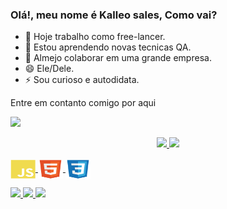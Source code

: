 ### Olá!, meu nome é Kalleo sales, Como vai?

- 🔭 Hoje trabalho como free-lancer.
- 🌱 Estou aprendendo novas tecnicas QA.
- 👯 Almejo colaborar em uma grande empresa.
- 😄 Ele/Dele.
- ⚡ Sou curioso e autodidata.

 
 
 
 Entre em contanto comigo por aqui
    
  <a href = "mailto:kalleosales12@gmail.com"><img src="https://img.icons8.com/glyph-neue/24/000000/gmail.png"/>


<div align="center">
  <a href="https://github.com/rafaballerini">
  <img height="180em" src="https://github-readme-stats.vercel.app/api?username=kalleo&show_icons=true&theme=dark&include_all_commits=true&count_private=true"/>
  <img height="180em" src="https://github-readme-stats.vercel.app/api/top-langs/?username=kalleo&layout=compact&langs_count=7&theme=dark"/>
</div>
  


  
  <div style="display: inline_block"><br>
  <img align="center" alt="Rafa-Js" height="30" width="40" src="https://raw.githubusercontent.com/devicons/devicon/master/icons/javascript/javascript-plain.svg">
  <img align="center" alt="Rafa-HTML" height="30" width="40" src="https://raw.githubusercontent.com/devicons/devicon/master/icons/html5/html5-original.svg">
  <img align="center" alt="Rafa-CSS" height="30" width="40" src="https://raw.githubusercontent.com/devicons/devicon/master/icons/css3/css3-original.svg">
  <div>
 
    
    
    
    
    
  <a href = "https://www.instagram.com/kalleoogeorge/"><img src="https://img.icons8.com/material/24/000000/instagram-new--v1.png"/>
 <a href="https://discord.com/channels/936644844896542721/936644845328552028" target="_blank"><img src="https://img.icons8.com/material/24/000000/discord.png"/>
  <a href="https://www.linkedin.com/in/kalleo-sales-130703225/" target="_blank"><img src="https://img.icons8.com/material/24/000000/linkedin--v1.png"/>
  <div>
    
     
